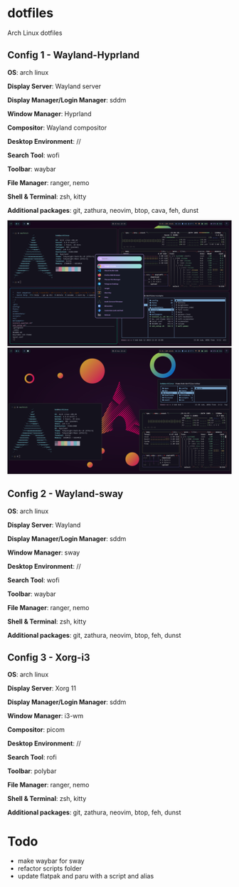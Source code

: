 # dotfiles
Arch Linux dotfiles


## Config 1 - Wayland-Hyprland

**OS**: arch linux

**Display Server**: Wayland server

**Display Manager/Login Manager**: sddm

**Window Manager**: Hyprland

**Compositor**: Wayland compositor

**Desktop Environment**: //

**Search Tool**: wofi

**Toolbar**: waybar

**File Manager**: ranger, nemo

**Shell & Terminal**: zsh, kitty

**Additional packages**: git, zathura, neovim, btop, cava, feh, dunst

![alt text](./screenshots/20231224_18h08m04s_grim.png)
![alt text](./screenshots/20231224_18h14m26s_grim.png)

## Config 2 - Wayland-sway

**OS**: arch linux

**Display Server**: Wayland

**Display Manager/Login Manager**: sddm

**Window Manager**: sway

**Desktop Environment**: //

**Search Tool**: wofi

**Toolbar**: waybar

**File Manager**: ranger, nemo

**Shell & Terminal**: zsh, kitty

**Additional packages**: git, zathura, neovim, btop, feh, dunst


## Config 3 - Xorg-i3

**OS**: arch linux

**Display Server**: Xorg 11

**Display Manager/Login Manager**: sddm

**Window Manager**: i3-wm

**Compositor**: picom

**Desktop Environment**: //

**Search Tool**: rofi

**Toolbar**: polybar

**File Manager**: ranger, nemo

**Shell & Terminal**: zsh, kitty

**Additional packages**: git, zathura, neovim, btop, feh, dunst


# Todo
- make waybar for sway
- refactor scripts folder
- update flatpak and paru with a script and alias
